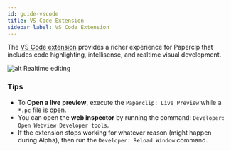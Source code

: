 ```yaml
---
id: guide-vscode
title: VS Code Extension
sidebar_label: VS Code Extension
---
```



The [VS Code extension](https://marketplace.visualstudio.com/items?itemName=crcn.paperclip-vscode) provides a richer experience for Paperclp that includes code highlighting, intellisense, and realtime visual development.

![alt Realtime editing](/img/vscode-measure.gif)


### Tips

- To **Open a live preview**, execute the `Paperclip: Live Preview` while a `*.pc` file is open.
- You can open the **web inspector** by running the command: `Developer: Open Webview Developer tools`.
- If the extension stops working for whatever reason (might happen during Alpha), then run the `Developer: Reload Window` command. 

